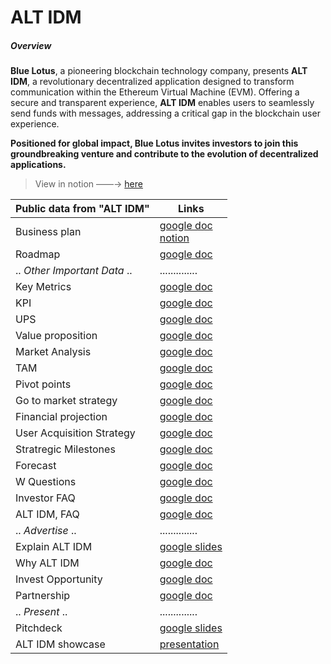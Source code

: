 # ALT IDM
##### Overview
**Blue Lotus**, a pioneering blockchain technology company, presents **ALT IDM**, a revolutionary decentralized application designed to transform communication within the Ethereum Virtual Machine (EVM). Offering a secure and transparent experience, **ALT IDM** enables users to seamlessly send funds with messages, addressing a critical gap in the blockchain user experience.

**Positioned for global impact, Blue Lotus invites investors to join this groundbreaking venture and contribute to the evolution of decentralized applications.**

> View in notion ——→ [here](https://glass-raven-25b.notion.site/BLUE-LOTUS-5b8629cf5ccd40138c8565589fd16a61)

| Public data from "ALT IDM" | Links |
|---|---|
| Business plan | [google doc](https://docs.google.com/document/d/1qz2NzapPSQ9Rbn6ditq80WbBJpFNcR3oOlB1NHtIYDg/edit?usp=sharing) <br /> [notion](https://glass-raven-25b.notion.site/ALT-Business-Plan-b139be24445245778bcd206310f33fc5)|
| Roadmap | [google doc](https://docs.google.com/document/d/1eQ-KOfVS_t064lkFmWl4k_6Dd26DZqyClcA-GjyM6rs/edit?usp=sharing) |
| .. _Other Important Data_ .. | .............. |
| Key Metrics | [google doc](https://docs.google.com/document/d/1LNNQn1RgTACk7uUzgIWjQXUy7B5NpLPS9HVMh5YLAmc/edit?usp=sharing) |
| KPI | [google doc](https://docs.google.com/document/d/16vY1LyKTWk9f4C6aKmVSWyrltUXJAyhXl2awKMgu8-g/edit?usp=sharing) |
| UPS | [google doc](https://docs.google.com/document/d/18AAnbheerdJ8ea_qiyvX771s8wWqjR3o96H_EOQ7_98/edit?usp=sharing) |
| Value proposition | [google doc](https://docs.google.com/document/d/1gUhZHpk8CedhkExDc1UhdIsqiiolK2ifwcgZQS4jmP0/edit?usp=sharing) |
| Market Analysis | [google doc](https://docs.google.com/document/d/13ccrS3OyfIChnGHuOdwDGjQA7oRH55fQfPf0taZkyxE/edit?usp=sharing) |
| TAM | [google doc](https://docs.google.com/document/d/1x2QNMJtq77foMqJDt05Ua5D-ACayGpxZDv6lOiG9hj0/edit?usp=sharing) |
| Pivot points | [google doc](https://docs.google.com/document/d/1ABCj7PvxiVgynhAzAQRCVmqA2xA7QT0KU5in_20UF0M/edit?usp=sharing) |
| Go to market strategy | [google doc](https://docs.google.com/document/d/1i7EaPlAws8Chz_YT-9rjT76OnIq1b8Vic9hh8gheR6I/edit?usp=sharing) |
| Financial projection | [google doc](https://docs.google.com/document/d/16uc2DPb14PorS18xJvLgf-Cg6y8LeG51fejRhlhG3fE/edit?usp=sharing) |
| User Acquisition Strategy | [google doc](https://docs.google.com/document/d/1RcfD38R_YIaXhJ-faG6oBS7ftGX8uCr1-qsMIAknXfk/edit?usp=sharing) |
| Stratregic Milestones | [google doc](https://docs.google.com/document/d/1KJyYdWtVRQ8tNEt3agcAABUr0ZSumDDVmuJJZAIzlWA/edit?usp=sharing) |
| Forecast | [google doc](https://docs.google.com/document/d/1FuHQwLpVy9giKPXfbH_7UVLwHRzVK7AFm6Nr1eWIVSg/edit?usp=sharing) |
| W Questions | [google doc](https://docs.google.com/document/d/1f8OjOUW4Br616m0uWKv3MeHccKHkcZPnwIFbPCpFnl8/edit?usp=sharing) |
| Investor FAQ | [google doc](https://docs.google.com/document/d/1KxCF2os8B5bw_qQaVt_B4gQlu-uItInUMVenIWDH_Dc/edit?usp=sharing) |
| ALT IDM, FAQ | [google doc](https://docs.google.com/document/d/1iwGSXc5UYfk0_TW5ApJzVYzJWhprGh5WCT4hBe3tZJg/edit?usp=sharing) |
| .. _Advertise_ .. | .............. |
| Explain ALT IDM | [google slides](https://docs.google.com/presentation/d/1SnehEHJr_9EpOIDkqcRTHbbykj4OA4Wc9HcwuGS5UyE/edit?usp=sharing) |
| Why ALT IDM | [google doc](https://docs.google.com/document/d/1ehjV2OnrxM6-7VHCrWKAxWmQ0gsUJD278tT4IYIN7V0/edit?usp=sharing) |
| Invest Opportunity | [google doc](https://docs.google.com/document/d/1MAtqKEump0H6yEb-revugvy7xxm1k8wndnYw4-eI39k/edit?usp=sharing) |
| Partnership | [google doc](https://docs.google.com/document/d/1dQMsA5jvUKBP04j_w4_D0DvuMUiexSNxnrSD6QOZy5o/edit?usp=sharing) |
| .. _Present_ .. | .............. |
| Pitchdeck | [google slides](https://docs.google.com/presentation/d/1kQ9szugNyrZTz4bQWPEfjPhYHvZhsBnMQGt7G3S3_lc/edit?usp=sharing) |
| ALT IDM showcase | [presentation](https://bit.ly/altidm) |
